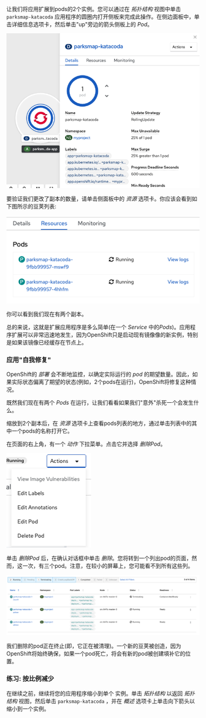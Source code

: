 让我们将应用扩展到pods的2个实例。您可以通过在 _拓扑结构_ 视图中单击 ``parksmap-katacoda`` 应用程序的圆圈内打开侧板来完成此操作。在侧边面板中，单击详细信息选项卡，然后单击"up"旁边的箭头侧板上的 *Pod*。

![Scaling using arrows](../../assets/introduction/getting-started-44/4scaling-arrows.png)

要验证我们更改了副本的数量，请单击侧面板中的 _资源_ 选项卡。你应该会看到如下图所示的豆荚列表:

![List of pods](../../assets/introduction/getting-started-44/4scaling-pods.png)

你可以看到我们现在有两个副本。

总的来说，这就是扩展应用程序是多么简单(在一个 *Service* 中的*Pods*)。应用程序扩展可以非常迅速地发生，因为OpenShift只是启动现有镜像像的新实例，特别是如果该镜像已经缓存在节点上。

### 应用"自我修复"

OpenShift的 *部署* 会不断地监控，以确定实际运行的 *pod* 的期望数量。因此，如果实际状态偏离了期望的状态(例如，2个pods在运行)，OpenShift将修复这种情况。

既然我们现在有两个 *Pods* 在运行，让我们看看如果我们"意外"杀死一个会发生什么。

缩放到2个副本后，在 *资源* 选项卡上查看pods列表的地方，通过单击列表中的其中一个pods的名称打开它。

在页面的右上角，有一个 _动作_ 下拉菜单。点击它并选择 *删除Pod*。

![Delete action](../../assets/introduction/getting-started-44/4scaling-actions.png)

单击 *删除Pod* 后，在确认对话框中单击 *删除*。您将转到一个列出pod的页面，然而，这一次，有三个pod。注意，在较小的屏幕上，您可能看不到所有这些列。

![List of pods](../../assets/introduction/getting-started-44/4scaling-terminating.png)

我们删除的pod正在终止(即，它正在被清理)。一个新的豆荚被创造，因为OpenShift将始终确保，如果一个pod死亡，将会有新的pod被创建填补它的位置。

### 练习: 按比例减少

在继续之前，继续将您的应用程序缩小到单个
实例。单击 _拓扑结构_ 以返回 _拓扑结构_ 视图，然后单击 ``parksmap-katacoda`` ，并在 _概述_ 选项卡上单击向下箭头以缩小到一个实例。